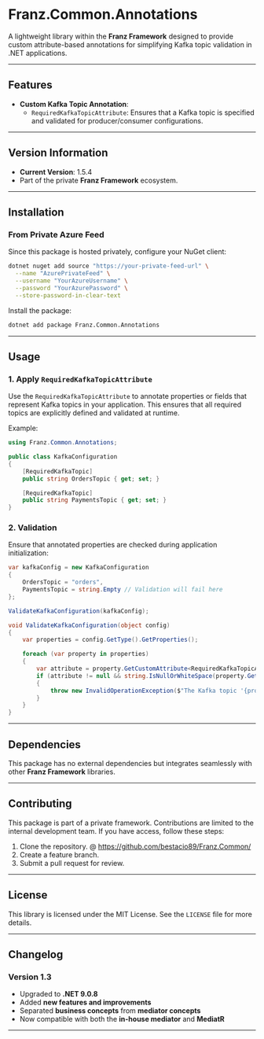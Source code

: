 # **Franz.Common.Annotations**

A lightweight library within the **Franz Framework** designed to provide custom attribute-based annotations for simplifying Kafka topic validation in .NET applications.

---

## **Features**

- **Custom Kafka Topic Annotation**:
  - `RequiredKafkaTopicAttribute`: Ensures that a Kafka topic is specified and validated for producer/consumer configurations.

---

## **Version Information**

- **Current Version**: 1.5.4
- Part of the private **Franz Framework** ecosystem.

---

## **Installation**

### **From Private Azure Feed**
Since this package is hosted privately, configure your NuGet client:

```bash
dotnet nuget add source "https://your-private-feed-url" \
  --name "AzurePrivateFeed" \
  --username "YourAzureUsername" \
  --password "YourAzurePassword" \
  --store-password-in-clear-text
```

Install the package:

```bash
dotnet add package Franz.Common.Annotations  
```

---

## **Usage**

### **1. Apply `RequiredKafkaTopicAttribute`**

Use the `RequiredKafkaTopicAttribute` to annotate properties or fields that represent Kafka topics in your application. This ensures that all required topics are explicitly defined and validated at runtime.

Example:

```csharp
using Franz.Common.Annotations;

public class KafkaConfiguration
{
    [RequiredKafkaTopic]
    public string OrdersTopic { get; set; }

    [RequiredKafkaTopic]
    public string PaymentsTopic { get; set; }
}
```

### **2. Validation**

Ensure that annotated properties are checked during application initialization:

```csharp
var kafkaConfig = new KafkaConfiguration
{
    OrdersTopic = "orders",
    PaymentsTopic = string.Empty // Validation will fail here
};

ValidateKafkaConfiguration(kafkaConfig);

void ValidateKafkaConfiguration(object config)
{
    var properties = config.GetType().GetProperties();

    foreach (var property in properties)
    {
        var attribute = property.GetCustomAttribute<RequiredKafkaTopicAttribute>();
        if (attribute != null && string.IsNullOrWhiteSpace(property.GetValue(config)?.ToString()))
        {
            throw new InvalidOperationException($"The Kafka topic '{property.Name}' is required but was not provided.");
        }
    }
}
```

---

## **Dependencies**

This package has no external dependencies but integrates seamlessly with other **Franz Framework** libraries.

---

## **Contributing**

This package is part of a private framework. Contributions are limited to the internal development team. If you have access, follow these steps:
1. Clone the repository. @ https://github.com/bestacio89/Franz.Common/
2. Create a feature branch.
3. Submit a pull request for review.

---

## **License**

This library is licensed under the MIT License. See the `LICENSE` file for more details.

---

## **Changelog**

### Version 1.3
- Upgraded to **.NET 9.0.8**
- Added **new features and improvements**
- Separated **business concepts** from **mediator concepts**
- Now compatible with both the **in-house mediator** and **MediatR**
---


